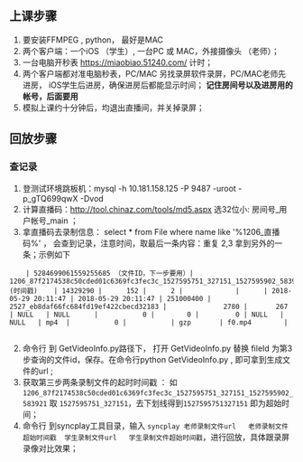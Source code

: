 ## 上课步骤
1. 要安装FFMPEG ,  python， 最好是MAC
1. 两个客户端：一个iOS （学生）,  一台PC 或 MAC，外接摄像头 （老师）；
2. 一台电脑开秒表 https://miaobiao.51240.com/ 计时；
3. 两个客户端都对准电脑秒表，PC/MAC 另找录屏软件录屏，PC/MAC老师先进房， iOS学生后进房，确保进房后都能显示时间； **记住房间号以及进房用的帐号，后面要用**
4. 模拟上课约十分钟后，均退出直播间，并关掉录屏；


## 回放步骤

### 查记录
1. 登测试环境跳板机：mysql -h 10.181.158.125 -P 9487 -uroot -p_gTQ699qwX -Dvod
2. 计算直播码：http://tool.chinaz.com/tools/md5.aspx 选32位小: 房间号_用户帐号_main  ；
3. 拿直播码去录制信息：  select * from  File where name like '%1206_直播码%' ，  会查到记录，注意时间，取最后一条内容：重复 2,3 拿到另外的一条；示例如下

```
	| 5284699061559255685 （文件ID，下一步要用）| 1206_87f2174538c50cded01c6369fc3fec3c_1527595751_327151_1527595902_583921 (时间戳)    | 14329290 |      152 |      2 |             |      | 2018-05-29 20:11:47 | 2018-05-29 20:11:47 | 251000400 | 2527_eb8daf66fc684fd19ef422cbecd32183 |              2780 |       267 | NULL   | NULL      |           0 |        0 |         0 | NULL   | NULL   | mp4  |           0 |           | gzp       | f0.mp4        | 
	
```
	
2. 命令行 到 GetVideoInfo.py路径下， 打开  GetVideoInfo.py  替换 fileId 为第3步查询的文件id，保存。在命令行python GetVideoInfo.py , 即可拿到生成文件的url ;
3. 获取第三步两条录制文件的起时时间戳 ： 如  `1206_87f2174538c50cded01c6369fc3fec3c_1527595751_327151_1527595902_583921`  取 `1527595751_327151`，去下划线得到`1527595751327151` 即为超始时间；
4. 命令行	到syncplay工具目录，输入  `syncplay 老师录制文件url   老师录制文件超始时间戳  学生录制文件url   学生录制文件超始时间戳`，进行回放，具体跟录屏录像对比效果；




